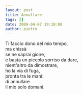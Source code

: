 ```yaml
---
layout: post
title: Annullare
tags: []
date: 2009-04-07 19:10:00
author: pietro
---
```

Ti faccio dono del mio tempo,<br/>ma chissà<br/>se ne saprai gioire,<br/>e basta un piccolo sorriso da dare,<br/>nient'altro da dimostrare,<br/>ho la via di fuga,<br/>pronta tra le mani:<br/>di annullare<br/>il mio solo domani.
